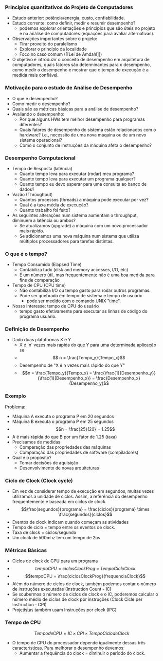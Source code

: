 ### Princípios quantitativos do Projeto de Computadores
- Estudo anterior: potência/energia, custo, confiabilidade.
- Estudo corrente: como definir, medir e resumir desempenho?
	- podemos explorar orientações e princípios que são úteis no projeto e na análise de computadores (equações para avaliar alternativas).
- Observações importantes sobre o projeto:
	- Tirar proveito do paralelismo
	- Explorar o princípio da localidade
	- Foco no caso comum ([[Lei de Amdahl]])
- O objetivo é introduzir o conceito de desempenho em arquitetura de computadores, quais fatores são determinantes para o desempenho, como medir o desempenho e mostrar que o tempo de execução é a medida mais confiável.

### Motivação para o estudo de Análise de Desempenho
- O que é desempenho?
- Como medir o desempenho?
- Quais são as métricas básicas para a análise de desempenho?
- Avaliando o desempenho:
	- Por que alguns HWs tem melhor desempenho para programas diferentes?
	- Quais fatores de desempenho do sistema estão relacionados com o hardware? i.e., necessito de uma nova máquina ou de um novo sistema operacional?
	- Como o conjunto de instruções da máquina afeta o desempenho?

### Desempenho Computacional
- Tempo de Resposta (latência)
	- Quanto tempo leva para executar (rodar) meu programa?
	- Quanto tempo leva para executar um programa qualquer?
	- Quanto tempo eu devo esperar para uma consulta ao banco de dados?
- Vazão (Throughput)
	- Quantos processos (threads) a máquina pode executar por vez?
	- Qual é a taxa média de execução?
	- Quanto trabalho foi feito?
- As seguintes alterações num sistema aumentam o throughput, diminuem a latência ou ambos?
	- Se atualizamos (upgrade) a máquina com um novo processador mais rápido.
	- Se adicionamos uma nova máquina num sistema que utiliza múltiplos processadores para tarefas distintas.

### O que é o tempo?
- Tempo Consumido (Elapsed Time)
	- Contabiliza tudo (disk and memory accesses, I/O, etc)
	- É um número útil, mas frequentemente não é uma boa medida para fins de comparação
- Tempo de CPU (CPU time)
	- Não contabiliza I/O ou tempo gasto para rodar outros programas.
	- Pode ser quebrado em tempo de sistema e tempo de usuário
		- pode ser medido com o comando UNIX "time".
- Nosso interesse: tempo de CPU do usuário
	- tempo gasto efetivamente para executar as linhas de código do programa usuário.

### Definição de Desempenho
- Dado duas plataformas X e Y
	- X é 'n' vezes mais rápida do que Y para uma determinada aplicação se
	- $$ n = \frac{Tempo_y}{Tempo_x}$$
	- Desempenho de "X é n vezes mais rápido do que Y"
	- $$n = \frac{Tempo_y}{Tempo_x} = \frac{\frac{1}{Desempenho_y}}{\frac{1}{Desempenho_x}} = \frac{Desempenho_x}{Desempenho_y}$$

### Exemplo

Problema:

- Máquina A executa o programa P em 20 segundos
- Máquina B executa o programa P em 25 segundos
- $$n = \frac{25}{20} = 1.25$$
- A é mais rápida do que B por um fator de 1.25 (taxa)
- Precisamos de medidas
	- Comparação das propriedades das máquinas
	- Comparação das propriedades de software (compiladores)
- Qual é o propósito?
	- Tomar decisões de aquisição
	- Desenvolvimento de novas arquiteturas

### Ciclo de Clock (Clock cycle)
- Em vez de considerar tempo de execução em segundos, muitas vezes utilizamos a unidade de ciclos. Assim, a referência do desempenho frequentemente é baseada em ciclos de clock.
- $$\frac{segundos}{programa} = \frac{ciclos}{programa} \times \frac{segundos}{ciclos}$$
- Eventos de clock indicam quando começam as atividades
- Tempo de ciclo = tempo entre os eventos de clock.
- Taxa de clock = ciclos/segundo
- Um clock de 500mhz tem um tempo de 2ns.

### Métricas Básicas
- Ciclos de clock de CPU para um programa
- $$tempoCPU = ciclosClockProg \times TempoCicloClock$$
- $$tempoCPU = \frac{ciclosClockProg}{frequenciaClock}$$
- Além do número de ciclos de clock, também podemos contar o número de instruções executadas (Instruction Count - IC)
- Se soubermos o número de ciclos de clock e o IC, poderemos calcular o número médio de ciclos de clock por instruções (Clock Cicle per Instruction - CPI)
- Projetistas também usam Instruções por clock (IPC)

### Tempo de CPU

$$ Tempo de CPU = IC \times CPI \times TempoCiclo de Clock$$
- O tempo de CPU do processador depende igualmente dessas três características. Para melhorar o desempenho devemos:
	- Aumentar a frequência do clock = diminuir o período do clock.